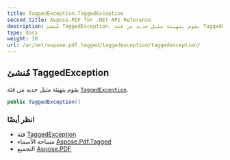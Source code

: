 ```yaml
---
title: TaggedException.TaggedException
second_title: Aspose.PDF for .NET API Reference
description: مُنشئ TaggedException. يقوم بتهيئة مثيل جديد من فئة TaggedException
type: docs
weight: 10
url: /ar/net/aspose.pdf.tagged/taggedexception/taggedexception/
---
```

## مُنشئ TaggedException

يقوم بتهيئة مثيل جديد من فئة [`TaggedException`](../).

```csharp
public TaggedException()
```

### انظر أيضًا

* فئة [TaggedException](../)
* مساحة الأسماء [Aspose.Pdf.Tagged](../../../aspose.pdf.tagged/)
* التجميع [Aspose.PDF](../../../)
